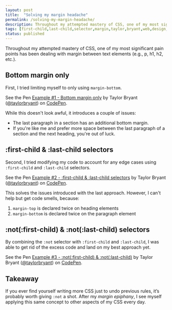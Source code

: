 ```yaml
---
layout: post
title:  "Solving my margin headache"
permalink: /solving-my-margin-headache/
description: Throughout my attempted mastery of CSS, one of my most significant pain points has been dealing with margin between text elements (p, h1, h2, etc.).
tags: [first-child,last-child,selector,margin,taylor,bryant,web,design,memphis]
status: published
---
```


Throughout my attempted mastery of CSS, one of my most significant pain points has been dealing with margin between text elements (e.g., p, h1, h2, etc.).

## Bottom margin only
First, I tried limiting myself to only using `margin-bottom`.

<p data-height="800" data-theme-id="32204" data-slug-hash="ppdOZN" data-default-tab="css,result" data-user="taylorbryant" data-embed-version="2" data-pen-title="Example #1 - Bottom margin only" class="codepen">See the Pen <a href="https://codepen.io/taylorbryant/pen/ppdOZN/">Example #1 - Bottom margin only</a> by Taylor Bryant (<a href="https://codepen.io/taylorbryant">@taylorbryant</a>) on <a href="https://codepen.io">CodePen</a>.</p>
<script async src="https://production-assets.codepen.io/assets/embed/ei.js"></script>

While this doesn't look awful, it introduces a couple of issues:
* The last paragraph in a section has an additional bottom margin.
* If you're like me and prefer more space between the last paragraph of a section and the next heading, you're out of luck.

## :first-child & :last-child selectors
Second, I tried modifying my code to account for any edge cases using `:first-child` and `:last-child` selectors.

<p data-height="800" data-theme-id="32204" data-slug-hash="YYEeMW" data-default-tab="css,result" data-user="taylorbryant" data-embed-version="2" data-pen-title="Example #2 - :first-child & :last-child selectors" class="codepen">See the Pen <a href="https://codepen.io/taylorbryant/pen/YYEeMW/">Example #2 - :first-child & :last-child selectors</a> by Taylor Bryant (<a href="https://codepen.io/taylorbryant">@taylorbryant</a>) on <a href="https://codepen.io">CodePen</a>.</p>
<script async src="https://production-assets.codepen.io/assets/embed/ei.js"></script>

This solves the issues introduced with the last approach. However, I can't help but get code smells, because:
1. `margin-top` is declared twice on heading elements
2. `margin-bottom` is declared twice on the paragraph element

## :not(:first-child) & :not(:last-child) selectors
By combining the `:not` selector with `:first-child` and `:last-child`, I was able to get rid of the excess code and land on my best approach yet.

<p data-height="800" data-theme-id="32204" data-slug-hash="dJZqjg" data-default-tab="css,result" data-user="taylorbryant" data-embed-version="2" data-pen-title="Example #3 - :not(:first-child) & :not(:last-child)" class="codepen">See the Pen <a href="https://codepen.io/taylorbryant/pen/dJZqjg/">Example #3 - :not(:first-child) & :not(:last-child)</a> by Taylor Bryant (<a href="https://codepen.io/taylorbryant">@taylorbryant</a>) on <a href="https://codepen.io">CodePen</a>.</p>
<script async src="https://production-assets.codepen.io/assets/embed/ei.js"></script>

## Takeaway
If you ever find yourself writing more CSS just to undo previous rules, it’s probably worth giving `:not` a shot. After my *margin epiphany*, I see myself applying this same concept to other aspects of my CSS every day.
